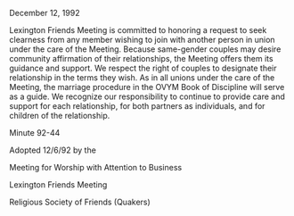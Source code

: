 December 12, 1992

Lexington Friends Meeting is committed to honoring a request to seek clearness from any member wishing to join with another person in union under the care of the Meeting. Because same-gender couples may desire community affirmation of their relationships, the Meeting offers them its guidance and support. We respect the right of couples to designate their relationship in the terms they wish. As in all unions under the care of the Meeting, the marriage procedure in the OVYM Book of Discipline will serve as a guide. We recognize our responsibility to continue to provide care and support for each relationship, for both partners as individuals, and for children of the relationship.

Minute 92-44

Adopted 12/6/92 by the

Meeting for Worship with Attention to Business

Lexington Friends Meeting

Religious Society of Friends (Quakers)
